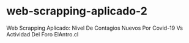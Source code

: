 # web-scrapping-aplicado-2
 Web Scrapping Aplicado:  Nivel De Contagios Nuevos Por Covid-19 Vs Actividad Del Foro ElAntro.cl
